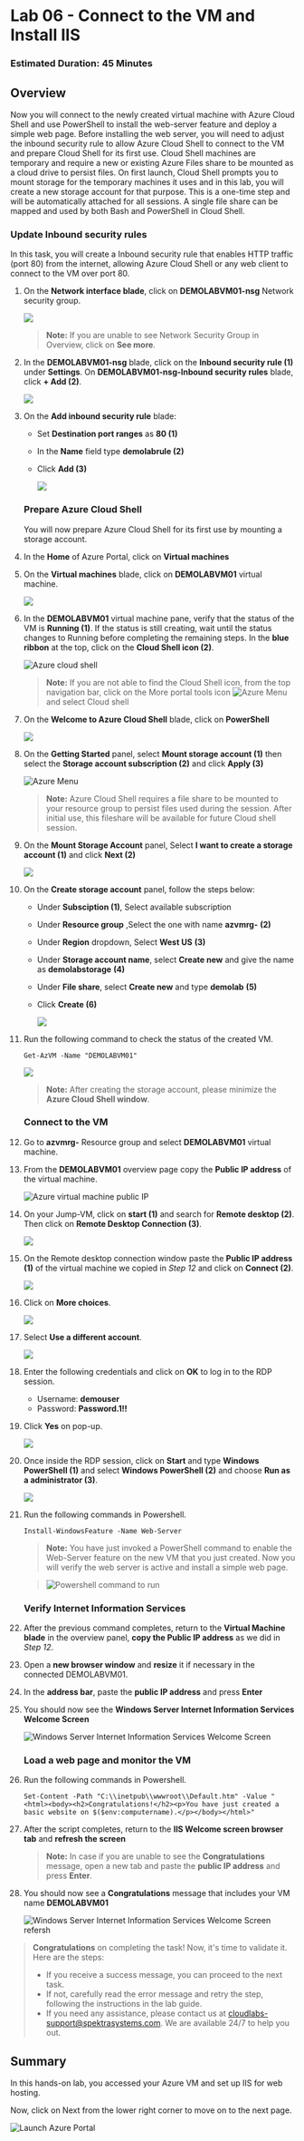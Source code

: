 ﻿# Lab 06 - Connect to the VM and Install IIS

### Estimated Duration: 45 Minutes

## Overview

Now you will connect to the newly created virtual machine with Azure Cloud Shell and use PowerShell to install the web-server feature and deploy a simple web page. Before installing the web server, you will need to adjust the inbound security rule to allow Azure Cloud Shell to connect to the VM and prepare Cloud Shell for its first use. Cloud Shell machines are temporary and require a new or existing Azure Files share to be mounted as a cloud drive to persist files. On first launch, Cloud Shell prompts you to mount storage for the temporary machines it uses and in this lab, you will create a new storage account for that purpose. This is a one-time step and will be automatically attached for all sessions. A single file share can be mapped and used by both Bash and PowerShell in Cloud Shell. 

### Update Inbound security rules

In this task, you will create a Inbound security rule that enables HTTP traffic (port 80) from the internet, allowing Azure Cloud Shell or any web client to connect to the VM over port 80.

 1. On the **Network interface blade**, click on **DEMOLABVM01-nsg** Network security group.
 
    ![](../instructions/images/lab5-image1.png)
    
    >**Note:** If you are unable to see Network Security Group in Overview, click on **See more**.
 
 2. In the **DEMOLABVM01-nsg** blade, click on the **Inbound security rule (1)** under **Settings**. On **DEMOLABVM01-nsg-Inbound security rules** blade, click **+ Add (2)**.

    ![](../instructions/images/lab5-image2.png)
 
 3. On the **Add inbound security rule** blade:
 
     - Set **Destination port ranges** as **80 (1)**
 
     - In the **Name** field type <copy>**demolabrule (2)**</copy>
 
     - Click **Add (3)**

       ![](../instructions/images/lab5-image3.png)

    ### Prepare Azure Cloud Shell

    You will now prepare Azure Cloud Shell for its first use by mounting a storage account.

 4. In the **Home** of Azure Portal, click on **Virtual machines**
 
 5. On the **Virtual machines** blade, click on **DEMOLABVM01** virtual machine.

     ![](../instructions/images/lab5-image4.png)
 
 6. In the **DEMOLABVM01** virtual machine pane, verify that the status of the VM is **Running (1)**. If the status is still creating, wait until the status changes to Running before completing the remaining steps.  In the **blue ribbon** at the top, click on the **Cloud Shell icon (2)**.

    ![Azure cloud shell](images/VMC-E6-S6.png)

    > **Note:** If you are not able to find the Cloud Shell icon, from the top navigation bar, click on the More portal tools icon ![Azure Menu](images/moreportaltool.png) and select Cloud shell

7. On the **Welcome to Azure Cloud Shell** blade, click on **PowerShell**

   ![](../instructions/images/powershell.png)

8. On the **Getting Started** panel, select **Mount storage account (1)** then select the **Storage account subscription (2)** and click **Apply (3)**

    ![Azure Menu](images/IIS-01.png)

    > **Note:** Azure Cloud Shell requires a file share to be mounted to your resource group to persist files used during the session. After initial use, this fileshare will be available for future Cloud shell session.

9. On the **Mount Storage Account** panel, Select **I want to create a storage account (1)** and click **Next (2)**

     ![](../instructions/images/IIS-02.png)

10. On the **Create storage account** panel, follow the steps below:
   
    - Under **Subsciption (1)**, Select available subscription
   
    - Under **Resource group** ,Select the one with name **azvmrg-** **(2)**

    - Under **Region** dropdown, Select **West US** **(3)**

    - Under **Storage account name**, select **Create new** and give the name as **demolabstorage<inject key="Deployment ID" enableCopy="false"/>** **(4)**
    
    - Under **File share**, select **Create new** and type <copy>**demolab**</copy> **(5)**
      
    - Click **Create (6)** 

      ![](../instructions/images/IIS-03.png)

11. Run the following command to check the status of the created VM.

    ```
    Get-AzVM -Name "DEMOLABVM01"
    ```

    ![](../instructions/images/avm--6.png)    

    >**Note:** After creating the storage account, please minimize the **Azure Cloud Shell window**.

    ### Connect to the VM

12. Go to **azvmrg-<inject key="Deployment ID" enableCopy="false"/>** Resource group and select **DEMOLABVM01** virtual machine.

13. From the **DEMOLABVM01** overview page copy the **Public IP address** of the virtual machine.

    ![Azure virtual machine public IP](images/IIS-04.png)

14. On your Jump-VM, click on **start (1)** and search for **Remote desktop (2)**. Then click on **Remote Desktop Connection (3)**.

     ![](../instructions/images/lab5-image6.png)

15. On the Remote desktop connection window paste the **Public IP address (1)** of the virtual machine we copied in *Step 12* and click on **Connect (2)**.

     ![](../instructions/images/lab5-image7.png)

16. Click on **More choices**.

     ![](../instructions/images/avm-2.png)

17. Select **Use a different account**.

     ![](../instructions/images/avm-3.png)

18. Enter the following credentials and click on **OK** to log in to the RDP session.

    - Username: **demouser**
    - Password: **Password.1!!**

19. Click **Yes** on pop-up.

     ![](../instructions/images/avm-5.png)

20. Once inside the RDP session, click on **Start** and type **Windows PowerShell (1)** and select **Windows PowerShell (2)** and choose **Run as a administrator (3)**.

    ![](../instructions/images/lab5-image8.png)

21. Run the following commands in Powershell.

     ```
     Install-WindowsFeature -Name Web-Server
     ```

     > **Note:** You have just invoked a PowerShell command to enable the Web-Server feature on the new VM that you just created. Now you will verify the web server is active and install a simple web page.
    
     > ![Powershell command to run](images/powershell-command-install.png)

    ### Verify Internet Information Services

22. After the previous command completes, return to the **Virtual Machine blade** in the overview panel, **copy the Public IP address** as we did in *Step 12*.

23. Open a **new browser window** and **resize** it if necessary in the connected DEMOLABVM01.

24. In the **address bar**, paste the **public IP address** and press **Enter**

25. You should now see the **Windows Server Internet Information Services Welcome Screen**

    ![Windows Server Internet Information Services Welcome Screen](images/IIS-windows-server.png)

    ### Load a web page and monitor the VM

26. Run the following commands in Powershell.

    ```
    Set-Content -Path "C:\\inetpub\\wwwroot\\Default.htm" -Value "<html><body><h2>Congratulations!</h2><p>You have just created a basic website on $($env:computername).</p></body></html>"
    ```

27. After the script completes, return to the **IIS Welcome screen browser tab** and **refresh the screen**

     >**Note:** In case if you are unable to see the **Congratulations** message, open a new tab and paste the **public IP address** and press **Enter**.

28. You should now see a **Congratulations** message that includes your VM name **DEMOLABVM01**

    ![Windows Server Internet Information Services Welcome Screen refersh](images/windows-server-cong.png)

<validation step="ac29a4b2-b781-47ed-b706-536023ac7b14" />

> **Congratulations** on completing the task! Now, it's time to validate it. Here are the steps:
> - If you receive a success message, you can proceed to the next task.
> - If not, carefully read the error message and retry the step, following the instructions in the lab guide. 
> - If you need any assistance, please contact us at cloudlabs-support@spektrasystems.com. We are available 24/7 to help you out.
    
## Summary

In this hands-on lab, you accessed your Azure VM and set up IIS for web hosting.

Now, click on Next from the lower right corner to move on to the next page.

   ![Launch Azure Portal](../instructions/images/avm-18.png)
